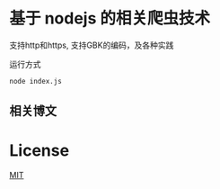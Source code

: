 # 基于 nodejs 的相关爬虫技术
支持http和https, 支持GBK的编码，及各种实践



运行方式
```
node index.js
```

## 相关博文





# License
[MIT](http://opensource.org/licenses/MIT)
